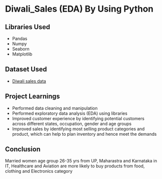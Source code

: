# Diwali_Sales (EDA) By Using Python

## Libraries Used
- Pandas
- Numpy
- Seaborn
- Matplotlib
  
## Dataset Used
- <a href="https://github.com/Amit-KVerma/Diwali_Sales_Analysis_Exploratory_data/blob/main/Diwali%20Sales%20Data.csv">Diwali sales data</a>

## Project Learnings
- Performed data cleaning and manipulation
- Performed exploratory data analysis (EDA) using libraries
- Improved customer experience by identifying potential customers across different states, occupation, gender and age groups
- Improved sales by identifying most selling product categories and product, which can help to plan inventory and hence meet the demands

## Conclusion 
Married women age group 26-35 yrs from UP, Maharastra and Karnataka in IT, Healthcare and Aviation are more likely to buy products from food, 
clothing and Electronics category


